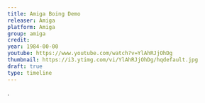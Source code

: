 ```yaml
---
title: Amiga Boing Demo
releaser: Amiga
platform: Amiga
group: amiga
credit:
year: 1984-00-00
youtube: https://www.youtube.com/watch?v=YlAhRJjOhDg
thumbnail: https://i3.ytimg.com/vi/YlAhRJjOhDg/hqdefault.jpg
draft: true
type: timeline
---
```


.
